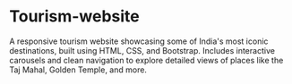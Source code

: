 # Tourism-website
A responsive tourism website showcasing some of India's most iconic destinations, built using HTML, CSS, and Bootstrap. Includes interactive carousels and clean navigation to explore detailed views of places like the Taj Mahal, Golden Temple, and more.
